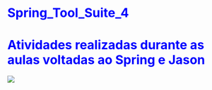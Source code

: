 # Spring_Tool_Suite_4

<head>
<style>
   h1  {color: blue;}
</style>   

</head>
<h1>Atividades realizadas durante as aulas voltadas ao Spring e Jason</h1>
   <img src="https://upload.wikimedia.org/wikipedia/commons/4/44/Spring_Framework_Logo_2018.svg?style=for-the-badge&logo=typescript&logoColor=whitewidth=-05height=-05"/>
